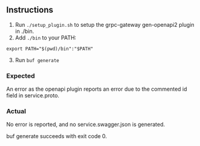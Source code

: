 ## Instructions

1. Run `./setup_plugin.sh` to setup the grpc-gateway gen-openapi2 plugin in ./bin.
2. Add `./bin` to your PATH:

```
export PATH="$(pwd)/bin":"$PATH"
```

3. Run `buf generate`

### Expected

An error as the openapi plugin reports an error
due to the commented id field in service.proto.

### Actual

No error is reported, and no service.swagger.json is generated.

buf generate succeeds with exit code 0.
